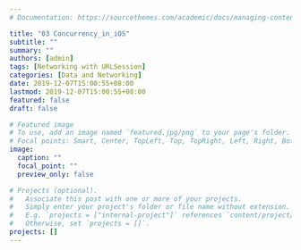 ```yaml
---
# Documentation: https://sourcethemes.com/academic/docs/managing-content/

title: "03 Concurrency_in_iOS"
subtitle: ""
summary: ""
authors: [admin]
tags: [Networking with URLSession]
categories: [Data and Networking]
date: 2019-12-07T15:00:55+08:00
lastmod: 2019-12-07T15:00:55+08:00
featured: false
draft: false

# Featured image
# To use, add an image named `featured.jpg/png` to your page's folder.
# Focal points: Smart, Center, TopLeft, Top, TopRight, Left, Right, BottomLeft, Bottom, BottomRight.
image:
  caption: ""
  focal_point: ""
  preview_only: false

# Projects (optional).
#   Associate this post with one or more of your projects.
#   Simply enter your project's folder or file name without extension.
#   E.g. `projects = ["internal-project"]` references `content/project/deep-learning/index.md`.
#   Otherwise, set `projects = []`.
projects: []
---
```

